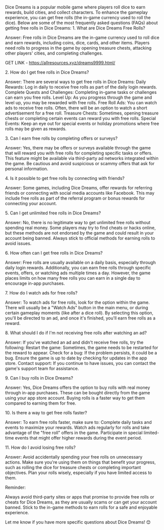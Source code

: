 Dice Dreams is a popular mobile game where players roll dice to earn
rewards, build cities, and collect characters. To enhance the gameplay
experience, you can get free rolls (the in-game currency used to roll
the dice). Below are some of the most frequently asked questions (FAQs)
about getting free rolls in Dice Dreams: 1. What are Dice Dreams Free
Rolls?

Answer: Free rolls in Dice Dreams are the in-game currency used to roll
dice and earn rewards, including coins, dice, cards, and other items.
Players need rolls to progress in the game by opening treasure chests,
attacking other players\' cities, and completing challenges.

GET LINK - https://allresources.xyz/dreams9999.html/

2\. How do I get free rolls in Dice Dreams?

Answer: There are several ways to get free rolls in Dice Dreams: Daily
Rewards: Log in daily to receive free rolls as part of the daily login
rewards. Complete Quests and Challenges: Completing in-game tasks or
challenges can earn you free rolls. Level Up: As you progress through
the game and level up, you may be rewarded with free rolls. Free Roll
Ads: You can watch ads to receive free rolls. Often, there will be an
option to watch a short advertisement for a free roll. Treasure Chests:
Sometimes, opening treasure chests or completing certain events can
reward you with free rolls. Special Events: Keep an eye out for special
events or holiday promotions where free rolls may be given as rewards.

3\. Can I earn free rolls by completing offers or surveys?

Answer: Yes, there may be offers or surveys available through the game
that will reward you with free rolls for completing specific tasks or
offers. This feature might be available via third-party ad networks
integrated within the game. Be cautious and avoid suspicious or scammy
offers that ask for personal information.

4\. Is it possible to get free rolls by connecting with friends?

Answer: Some games, including Dice Dreams, offer rewards for referring
friends or connecting with social media accounts like Facebook. This may
include free rolls as part of the referral program or bonus rewards for
connecting your account.

5\. Can I get unlimited free rolls in Dice Dreams?

Answer: No, there is no legitimate way to get unlimited free rolls
without spending real money. Some players may try to find cheats or
hacks online, but these methods are not endorsed by the game and could
result in your account being banned. Always stick to official methods
for earning rolls to avoid issues.

6\. How often can I get free rolls in Dice Dreams?

Answer: Free rolls are usually available on a daily basis, especially
through daily login rewards. Additionally, you can earn free rolls
through specific events, offers, or watching ads multiple times a day.
However, the game places limits on how many free rolls you can earn in a
single day to encourage in-app purchases.

7\. How do I watch ads for free rolls?

Answer: To watch ads for free rolls, look for the option within the
game. There will usually be a \"Watch Ads\" button in the main menu, or
during certain gameplay moments (like after a dice roll). By selecting
this option, you'll be directed to an ad, and once it\'s finished,
you\'ll earn free rolls as a reward.

8\. What should I do if I\'m not receiving free rolls after watching an
ad?

Answer: If you've watched an ad and didn't receive free rolls, try the
following: Restart the game: Sometimes, the game needs to be restarted
for the reward to appear. Check for a bug: If the problem persists, it
could be a bug. Ensure the game is up to date by checking for updates in
the app store. Contact support: If you continue to have issues, you can
contact the game's support team for assistance.

9\. Can I buy rolls in Dice Dreams?

Answer: Yes, Dice Dreams offers the option to buy rolls with real money
through in-app purchases. These can be bought directly from the game
using your app store account. Buying rolls is a faster way to get them
compared to earning them for free.

10\. Is there a way to get free rolls faster?

Answer: To earn free rolls faster, make sure to: Complete daily tasks
and events to maximize your rewards. Watch ads regularly for rolls and
take advantage of the "free roll" offers in the game. Participate in
special limited-time events that might offer higher rewards during the
event period.

11\. How do I avoid losing free rolls?

Answer: Avoid accidentally spending your free rolls on unnecessary
actions. Make sure you\'re using them on things that benefit your
progress, such as rolling the dice for treasure chests or completing
important objectives. Plan your rolls wisely, especially if you have
limited access to them.

Reminder:

Always avoid third-party sites or apps that promise to provide free
rolls or cheats for Dice Dreams, as they are usually scams or can get
your account banned. Stick to the in-game methods to earn rolls for a
safe and enjoyable experience.

Let me know if you have more specific questions about Dice Dreams! 😊
